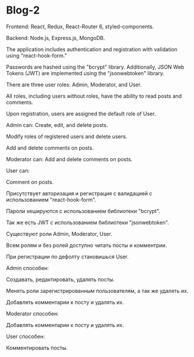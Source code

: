 # Blog-2
Frontend: React, Redux, React-Router 6, styled-components.

Backend: Node.js, Express.js, MongoDB.

The application includes authentication and registration with validation using "react-hook-form."

Passwords are hashed using the "bcrypt" library. Additionally, JSON Web Tokens (JWT) are implemented using the "jsonwebtoken" library.

There are three user roles: Admin, Moderator, and User. 

All roles, including users without roles, have the ability to read posts and comments. 

Upon registration, users are assigned the default role of User.

Admin can: Create, edit, and delete posts. 

Modify roles of registered users and delete users.

Add and delete comments on posts.

Moderator can:
Add and delete comments on posts.

User can: 

Comment on posts.

Присутствует авторизация и регистрация с валидацией с использованием "react-hook-form". 

Пароли хешируются с использованием библиотеки "bcrypt". 

Так же есть JWT с использованием библиотеки "jsonwebtoken".

Существуют роли Admin, Moderator, User. 

Всем ролям и без ролей доступно читать посты и комментрии. 

При регистрации по дефолту становишься User.

Admin способен: 

Cоздавать, редактировать, удалять посты. 

Менять роли зарегистрированным пользователям, а так же удалять их. 

Добавлять комментарии к посту и удалять их.

Moderator способен: 

Добавлять комментарии к посту и удалять их.

User способен: 

Комментировать посты.

